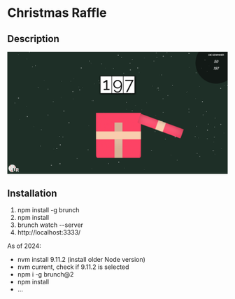 Christmas Raffle
======

Description
------

![alt text](https://github.com/CrazyCrud/christmas-raffle/blob/master/assets/demo.PNG "Demo 1")


Installation
------

1. npm install -g brunch
2. npm install
3. brunch watch --server
4. http://localhost:3333/

As of 2024:
- nvm install 9.11.2 (install older Node version)
- nvm current, check if 9.11.2 is selected 
- npm i -g brunch@2
- npm install
- ...
